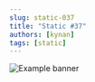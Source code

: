 ```yaml
---
slug: static-037
title: "Static #37"
authors: [kynan]
tags: [static]
---
```


![Example banner](/img/stories/static_new/037.png)
